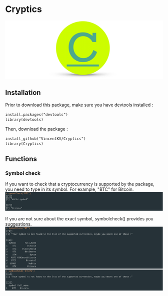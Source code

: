 # Cryptics

![GitHub Logo](/images/banner.png)

## Installation
Prior to download this package, make sure you have devtools installed :
```
install.packages("devtools")
library(devtools)
```
Then, download the package :
```
install_github("VincentKV/Cryptics")
library(Cryptics)
```
## Functions

### Symbol check
If you want to check that a cryptocurrency is supported by the package, you need to type in its symbol. For example, "BTC" for Bitcoin. 
![GitHub Logo](/images/symbolcheck1.png)

If you are not sure about the exact symbol, symbolcheck() provides you suggestions.
![GitHub Logo](/images/symbolcheck2.png)
![GitHub Logo](/images/symbolcheck3.png)
